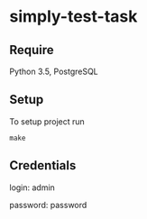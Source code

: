 # simply-test-task
## Require 
Python 3.5, PostgreSQL

## Setup
To setup project  run 
```
make 
```

## Credentials
login: admin

password: password
